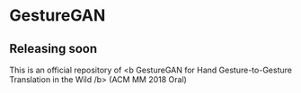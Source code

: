 # GestureGAN

## Releasing soon

This is an official repository of <b GestureGAN for Hand Gesture-to-Gesture Translation in the Wild /b> (ACM MM 2018 Oral)
